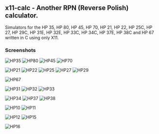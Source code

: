 ## x11-calc - Another RPN (Reverse Polish) calculator.

Simulators for the HP 35, HP 80, HP 45, HP 70, HP 21, HP 22, HP 25C, HP 27,
HP 29C, HP 31E, HP 32E, HP 33C, HP 34C, HP 37E, HP 38C and HP 67 written in
C using only X11.

### Screenshots

![HP35](./x11-calc-35.png) ![HP80](./x11-calc-80.png) ![HP45](./x11-calc-45.png) ![HP70](./x11-calc-70.png)

![HP21](./x11-calc-21.png) ![HP22](./x11-calc-22.png) ![HP25](./x11-calc-25.png) ![HP27](./x11-calc-27.png) ![HP29](./x11-calc-29.png)

![HP67](./x11-calc-67.png)

![HP31](./x11-calc-31.png) ![HP32](./x11-calc-32.png) ![HP33](./x11-calc-33.png)

![HP34](./x11-calc-34.png) ![HP37](./x11-calc-37.png) ![HP38](./x11-calc-38.png)

![HP10](./img/x11-calc-10.png) ![HP11](./img/x11-calc-11.png)

![HP12](./img/x11-calc-12.png) ![HP15](./img/x15-calc-15.png)

![HP16](./img/x15-calc-16.png)
